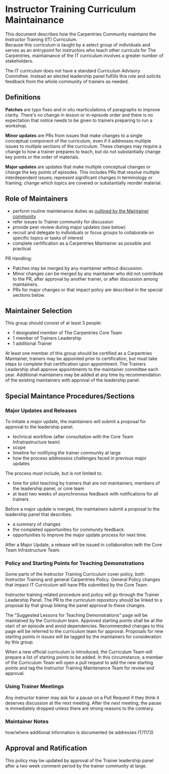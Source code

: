 # Instructor Training Curriculum Maintainance

This document describes how the Carpentries Community maintains the Instructor Training (IT) Curriculum.  
Because this curriculum is taught by a select group of individuals and serves as an entrypoint for 
instructors who teach other curricula for The Carpentries, maintainance of the IT curriculum involves
a greater number of stakeholders.  

The IT curriculum does not have a standard Curriculum Advisory Committee. Instead an elected leadership panel
fulfills this role and solicits feedback from the whole community of trainers as needed. 

## Definitions 

**Patches** are typo fixes and in situ rearticulations of paragraphs to improve clarity. There's no change in lesson or in-episode order and there is no expectation that notice needs to be given to trainers preparing to run a workshop. 

**Minor updates** are PRs from issues that make changes to a single conceptual component of the curriculum, even if it addresses multiple issues to multiple sections of the curriculum. These changes may require a change to how a trainer prepares to teach, but do not substantially change key points or the order of materials. 

**Major updates** are updates that make multiple conceptual changes or change the key points of episodes. This includes PRs that resolve multiple interdependent issues; represent significant changes in terminology or framing; change which topics are covered or substantially reorder material. 

## Role of Maintainers 

- perform routine maintenance duties as [outlined by the Maintainer community](https://carpentries.github.io/maintainer-onboarding/05-communicate-advisors/index.html)
- refer issues to Trainer community for discussion
- provide peer review during major updates (see below)
- recruit and delegate to individuals or focus groups to collaborate on specific topics or tasks of interest
- complete certification as a Carpentries Maintainer as possible and practical

PR Handling:
- Patches may be merged by any maintainer without discussion. 
- Minor changes can be merged by any maintainer who did not contribute to the PR, after approval by another trainer, or after discussion among maintainers.
- PRs for major changes or that impact policy are described in the special sections below. 

## Maintainer Selection

This group should consist of at least 3 people:
- 1 designated member of The Carpentries Core Team
- 1 member of Trainers Leadership
- 1 additional Trainer

At least one member of this group should be certified as a Carpentries Maintainer, trainers
may be appointed prior to certification, but must take steps to complete that certification
upon appointment.  The Trainers Leadership shall approve appointments to the maintainer 
committee each year. Additional maintainers may be added at any time by recommendation of
the existing maintainers with approval of the leadership panel. 

## Special Maintance Procedures/Sections

### Major Updates and Releases

To initiate a major update, the maintainers will submit a proposal for approval to the leadership panel. 
  - technical workflow (after consultation with the Core Team Infratrastructure team)
  - scope
  - timeline for notifiying the trainer community at large
  - how the process addressess challenges faced in previous major updates

The process must include, but is not limited to:
  - time for pilot teaching by trainers that are not maintainers, members of the leadership panel, or core team
  - at least two weeks of asynchronous feedback with notifications for all trainers

Before a major update is merged, the maintainers submit a proposal to the leadership panel that describes:
  - a summary of changes
  - the completed opportunities for community feedback
  - opportunities to improve the major update process for next time.  

After a Major Update, a release will be issued in collaboration iwth the Core Team Infrastructure Team. 
  
### Policy and Starting Points for Teaching Demonstrations

Some parts of the Instructor Training Curriculum cover policy, both Instructor Training and 
general Carpentries Policy. General Policy changes that impact IT Curriculum will have PRs 
submitted by the Core Team. 

Instructor training related procedure and policy will go through the Trainer Leadership Panel. 
The PR to the curriculum repository should be linked to a proposal by that group linking the panel
approval to these changes. 

The "Suggested Lessons for Teaching Demonstrations" page will be maintained by the Curriculum team. 
Approved starting points shall be at the start of an episode and avoid dependencies. 
Recommended changes to this page will be referred to the curriculum team for approval. 
Proposals for new starting points in issues will be tagged by the maintainers for consideration by this group. 

When a new official curriculum is introduced, the Curriculum Team will prepare a list of starting points to be added.
In this circumstance, a member of the Curriculum Team will open a pull request to add the new starting points and tag the Instructor Training Maintenance Team for review and approval.

### Using Trainer Meetings 

Any instructor trainer may ask for a pause on a Pull Request if they think it deserves discussion at the next meeting. After the next meeting, the pause is immediately dropped unless there are strong reasons to the contrary.



### Maintainer Notes

how/where additional information is documented (ie addresses IT/1173)

## Approval and Ratification

This policy may be updated by approval of the Trainer leadership panel after a two week comment period by the trainer community at large. 
  

